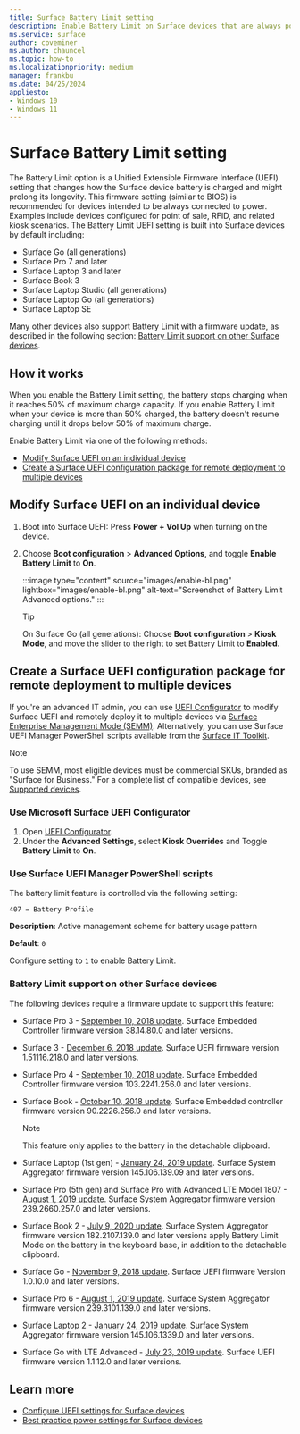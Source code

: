 ```yaml
---
title: Surface Battery Limit setting 
description: Enable Battery Limit on Surface devices that are always powered on such as in kiosk scenarios. Battery Limit is a UEFI setting that changes how the Surface device battery is charged and might prolong its longevity.
ms.service: surface
author: coveminer
ms.author: chauncel
ms.topic: how-to
ms.localizationpriority: medium
manager: frankbu
ms.date: 04/25/2024
appliesto:
- Windows 10
- Windows 11
---
```


# Surface Battery Limit setting

The Battery Limit option is a Unified Extensible Firmware Interface (UEFI) setting that changes how the Surface device battery is charged and might prolong its longevity. This firmware setting (similar to BIOS) is recommended for devices intended to be always connected to power. Examples include devices configured for point of sale, RFID, and related kiosk scenarios. The Battery Limit UEFI setting is built into Surface devices by default including:

- Surface Go (all generations)
- Surface Pro 7 and later
- Surface Laptop 3 and later
- Surface Book 3
- Surface Laptop Studio (all generations)
- Surface Laptop Go (all generations)
- Surface Laptop SE

Many other devices also support Battery Limit with a firmware update, as described in the following section: [Battery Limit support on other Surface devices](#battery-limit-support-on-other-surface-devices).

## How it works

When you enable the Battery Limit setting, the battery stops charging when it reaches 50% of maximum charge capacity. If you enable Battery Limit when your device is more than 50% charged, the battery doesn't resume charging until it drops below 50% of maximum charge.

Enable Battery Limit via one of the following methods:

- [Modify Surface UEFI on an individual device](#modify-surface-uefi-on-an-individual-device)
- [Create a Surface UEFI configuration package for remote deployment to multiple devices](#create-a-surface-uefi-configuration-package-for-remote-deployment-to-multiple-devices)

## Modify Surface UEFI on an individual device

1. Boot into Surface UEFI: Press **Power + Vol Up** when turning on the device.
2. Choose **Boot configuration** > **Advanced Options**, and toggle **Enable Battery Limit** to **On**.

   :::image type="content" source="images/enable-bl.png" lightbox="images/enable-bl.png" alt-text="Screenshot of Battery Limit Advanced options." :::

   > [!TIP]
   > On Surface Go (all generations): Choose **Boot configuration** > **Kiosk Mode**, and move the slider to the right to set Battery Limit to **Enabled**.  

## Create a Surface UEFI configuration package for remote deployment to multiple devices

If you're an advanced IT admin, you can use [UEFI Configurator](surface-it-toolkit-uefi-config.md) to modify Surface UEFI and remotely deploy it to multiple devices via [Surface Enterprise Management Mode (SEMM)](surface-enterprise-management-mode.md). Alternatively, you can use Surface UEFI Manager PowerShell scripts available from the [Surface IT Toolkit](surface-it-toolkit-powershell-surface.md).

> [!NOTE]
> To use SEMM, most eligible devices must be commercial SKUs, branded as "Surface for Business." For a complete list of compatible devices, see [Supported devices](/surface/surface-enterprise-management-mode#supported-devices).

### Use Microsoft Surface UEFI Configurator

1. Open [UEFI Configurator](surface-it-toolkit-uefi-config.md).
2. Under the **Advanced Settings**, select **Kiosk Overrides** and Toggle **Battery Limit** to **On**.

### Use Surface UEFI Manager PowerShell scripts

The battery limit feature is controlled via the following setting:  

`407 = Battery Profile`

**Description**:  Active management scheme for battery usage pattern

**Default**:  `0`

Configure setting to `1` to enable Battery Limit.

### Battery Limit support on other Surface devices

The following devices require a firmware update to support this feature:

- Surface Pro 3 - [September 10, 2018 update](https://support.microsoft.com/surface/surface-pro-3-update-history-78dc8c2a-97ba-fd87-f24f-ed76e8a66a38). Surface Embedded Controller firmware version 38.14.80.0 and later versions.
- Surface 3 - [December 6, 2018 update](https://support.microsoft.com/surface/surface-3-update-history-5d86a7bc-03f7-2d27-d858-e90ce637fb52). Surface UEFI firmware version 1.51116.218.0 and later versions.
- Surface Pro 4 - [September 10, 2018 update](https://support.microsoft.com/surface/surface-pro-4-update-history-bc6b3a9b-a2a7-5d29-7590-46290d69218b). Surface Embedded Controller firmware version 103.2241.256.0 and later versions.
- Surface Book - [October 10, 2018 update](https://support.microsoft.com/surface/surface-book-update-history-3c36b18d-1261-2cfa-4ae8-67e1a84bb175). Surface Embedded controller firmware version 90.2226.256.0 and later versions.

  > [!NOTE]
  > This feature only applies to the battery in the detachable clipboard.

- Surface Laptop (1st gen) - [January 24, 2019 update](https://support.microsoft.com/surface/surface-laptop-1st-gen-update-history-0f7552c1-3476-a9e3-7cdb-e176102d1b6d). Surface System Aggregator firmware version 145.106.139.09 and later versions.
- Surface Pro (5th gen) and Surface Pro with Advanced LTE Model 1807 - [August 1, 2019 update](https://support.microsoft.com/surface/surface-pro-5th-gen-update-history-5203144a-90c1-63df-ce0b-7ec7ff32ff10). Surface System Aggregator firmware version 239.2660.257.0 and later versions.
- Surface Book 2 - [July 9, 2020 update](https://support.microsoft.com/help/4055398). Surface System Aggregator firmware version 182.2107.139.0 and later versions apply Battery Limit Mode on the battery in the keyboard base, in addition to the detachable clipboard.
- Surface Go - [November 9, 2018 update](https://support.microsoft.com/surface/surface-go-update-history-c069f02e-5025-54b6-5fc1-2f5567783510). Surface UEFI firmware Version 1.0.10.0 and later versions.
- Surface Pro 6 - [August 1, 2019 update](https://support.microsoft.com/surface/surface-pro-6-update-history-1c611758-6d57-0a45-047b-ac358460033d). Surface System Aggregator firmware version 239.3101.139.0 and later versions.
- Surface Laptop 2 - [January 24, 2019 update](https://support.microsoft.com/surface/surface-laptop-2-update-history-33ead443-0d84-54ab-c22f-66c3e4cca855). Surface System Aggregator firmware version 145.106.1339.0 and later versions.
- Surface Go with LTE Advanced - [July 23, 2019 update](https://support.microsoft.com/surface/surface-go-update-history-c069f02e-5025-54b6-5fc1-2f5567783510). Surface UEFI firmware version 1.1.12.0 and later versions.

## Learn more

- [Configure UEFI settings for Surface devices](surface-it-toolkit-uefi-config.md)
- [Best practice power settings for Surface devices](maintain-optimal-power-settings-on-Surface-devices.md)
